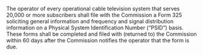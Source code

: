 The operator of every operational cable television system that serves 20,000 or more subscribers shall file with the Commission a Form 325 soliciting general information and frequency and signal distribution information on a Physical System Identification Number (“PSID”) basis. These forms shall be completed and filed with (returned to) the Commission within 60 days after the Commission notifies the operator that the form is due.
              

